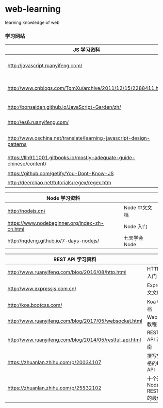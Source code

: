# web-learning
learning knowledge of web

### 学习网站


| JS 学习资料 ||
|-|-|
| http://javascript.ruanyifeng.com/ | JavaScript标准参考教程 |
| http://www.cnblogs.com/TomXu/archive/2011/12/15/2288411.html | 深入理解JavaScript系列 |
| http://bonsaiden.github.io/JavaScript-Garden/zh/ | JavaScript秘密花园 |
| http://es6.ruanyifeng.com/ | ECMAScript 6 入门 |
| http://www.oschina.net/translate/learning-javascript-design-patterns | 学用 JavaScript 设计模式 |
| https://llh911001.gitbooks.io/mostly-adequate-guide-chinese/content/ | JS 函数式编程指南 |
| https://github.com/getify/You-Dont-Know-JS | (英文) |
| http://deerchao.net/tutorials/regex/regex.htm | 正则表达式 |

| Node 学习资料 ||
|-|-|
| http://nodejs.cn/ | Node 中文文档 |
| https://www.nodebeginner.org/index-zh-cn.html | Node 入门 |
| http://nqdeng.github.io/7-days-nodejs/ | 七天学会 Node |

| REST API 学习资料 ||
|-|-|
| http://www.ruanyifeng.com/blog/2016/08/http.html | HTTP 协议入门 |
| http://www.expressjs.com.cn/ | Express 中文文档 |
| http://koa.bootcss.com/ | Koa 中文文档 |
| http://www.ruanyifeng.com/blog/2017/05/websocket.html | WebSocket 教程 |
| http://www.ruanyifeng.com/blog/2014/05/restful_api.html | RESTful API 设计指南 |
| https://zhuanlan.zhihu.com/p/20034107 | 撰写安全合格的REST API |
| https://zhuanlan.zhihu.com/p/25532102 | 十个开发 Node.js REST API 的最佳实践 |
